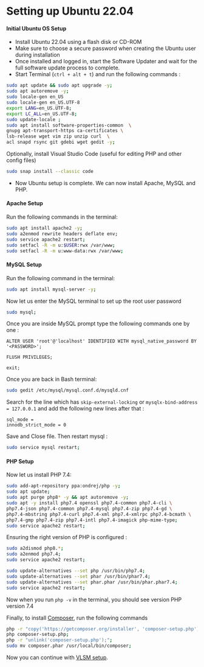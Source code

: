 # Setting up Ubuntu 22.04


#### Initial Ubuntu OS Setup

* Install Ubuntu 22.04 using a flash disk or CD-ROM
* Make sure to choose a secure password when creating the Ubuntu user during installation
* Once installed and logged in, start the Software Updater and wait for the full software update process to complete.
* Start Terminal (`ctrl + alt + t`) and run the following commands :


```bash
sudo apt update && sudo apt upgrade -y;
sudo apt autoremove -y;
sudo locale-gen en_US
sudo locale-gen en_US.UTF-8
export LANG=en_US.UTF-8;
export LC_ALL=en_US.UTF-8;
sudo update-locale ;
sudo apt install software-properties-common  \
gnupg apt-transport-https ca-certificates \
lsb-release wget vim zip unzip curl  \
acl snapd rsync git gdebi wget gedit -y;
```

Optionally, install Visual Studio Code (useful for editing PHP and other config files)
	
```bash
sudo snap install --classic code
```

* Now Ubuntu setup is complete. We can now install Apache, MySQL and PHP.

#### Apache Setup
Run the following commands in the terminal:

```bash
sudo apt install apache2 -y;
sudo a2enmod rewrite headers deflate env;
sudo service apache2 restart;
sudo setfacl -R -m u:$USER:rwx /var/www;
sudo setfacl -R -m u:www-data:rwx /var/www;
```

#### MySQL Setup

Run the following command in the terminal:

```bash
sudo apt install mysql-server -y;
```

Now let us enter the MySQL terminal to set up the root user password

```bash
sudo mysql;
```

Once you are inside MySQL prompt type the following commands one by one : 

`ALTER USER 'root'@'localhost' IDENTIFIED WITH mysql_native_password BY '<PASSWORD>';`

`FLUSH PRIVILEGES;`

`exit;`

Once you are back in Bash terminal:

```bash
sudo gedit /etc/mysql/mysql.conf.d/mysqld.cnf
```

Search for the line which has `skip-external-locking` or `mysqlx-bind-address = 127.0.0.1` and add the following new lines after that : 

```text
sql_mode = 
innodb_strict_mode = 0
```
Save and Close file. Then restart mysql :

```bash
sudo service mysql restart;
```

#### PHP Setup

Now let us install PHP 7.4:

```bash
sudo add-apt-repository ppa:ondrej/php -y;
sudo apt update;
sudo apt purge php8* -y && apt autoremove -y;
sudo apt -y install php7.4 openssl php7.4-common php7.4-cli \
php7.4-json php7.4-common php7.4-mysql php7.4-zip php7.4-gd \
php7.4-mbstring php7.4-curl php7.4-xml php7.4-xmlrpc php7.4-bcmath \
php7.4-gmp php7.4-zip php7.4-intl php7.4-imagick php-mime-type;
sudo service apache2 restart;
```

Ensuring the right version of PHP is configured :

```bash
sudo a2dismod php8.*;
sudo a2enmod php7.4;
sudo service apache2 restart;

sudo update-alternatives --set php /usr/bin/php7.4;
sudo update-alternatives --set phar /usr/bin/phar7.4;
sudo update-alternatives --set phar.phar /usr/bin/phar.phar7.4;
sudo service apache2 restart;
```

Now when you run `php -v` in the terminal, you should see version PHP version 7.4


Finally, to install [Composer](https://getcomposer.org/download/), run the following commands

```bash
php -r "copy('https://getcomposer.org/installer', 'composer-setup.php');";
php composer-setup.php;
php -r "unlink('composer-setup.php');";
sudo mv composer.phar /usr/local/bin/composer;

```

Now you can continue with [VLSM setup](../README.md).

